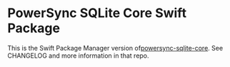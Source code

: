 # PowerSync SQLite Core Swift Package

This is the Swift Package Manager version of[powersync-sqlite-core](https://github.com/powersync-ja/powersync-sqlite-core). See CHANGELOG and more information in that repo.
